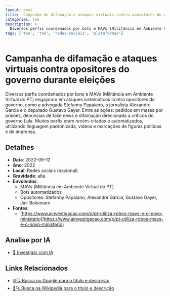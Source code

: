```yaml
---
layout: post
title:  Campanha de difamação e ataques virtuais contra opositores do governo durante eleições
categories: tse
description: > 
  Diversos perfis coordenados por bots e MAVs (Militância em Ambiente Virtual do PT) engajaram em ataques sistemáticos contra opositores do governo, como a advogada Stefanny Papaiano, o jornalista Alexandre Garcia e o deputado Gustavo Gayer. 
tags: ['tse', 'tse', 'redes-sociais', 'plataformas']
---
```


# Campanha de difamação e ataques virtuais contra opositores do governo durante eleições

Diversos perfis coordenados por bots e MAVs (Militância em Ambiente Virtual do PT) engajaram em ataques sistemáticos contra opositores do governo, como a advogada Stefanny Papaiano, o jornalista Alexandre Garcia e o deputado Gustavo Gayer. Entre as ações: pedidos em massa por prisões, denúncias de fake news e difamação direcionada a críticos do governo Lula. Muitos perfis eram recém-criados e automatizados, utilizando linguagem padronizada, vídeos e marcações de figuras políticas e de imprensa.

## Detalhes
- **Data**: 2022-09-12
- **Ano**: 2022
- **Local**: Redes sociais (nacional)
- **Gravidade**: alta
- **Envolvidos**:
  - MAVs (Militância em Ambiente Virtual do PT)
  - Bots automatizados
  - Opositores: Stefanny Papaiano, Alexandre Garcia, Gustavo Gayer, Jair Bolsonaro
- **Fontes**:
  - [https://www.ainvestigacao.com/p/pt-utiliza-robos-mavs-e-o-novo-ministerio](https://www.ainvestigacao.com/p/pt-utiliza-robos-mavs-e-o-novo-ministerio)

## Analise por IA
- [🤖 Investigar com IA](https://www.perplexity.ai/search?q=%22Alexandre%20de%20Moraes%22%20Campanha%20de%20difama%C3%A7%C3%A3o%20e%20ataques%20virtuais%20contra%20opositores%20do%20governo%20durante%20elei%C3%A7%C3%B5es%20Diversos%20perfis%20coordenados%20por%20bots%20e%20MAVs%20%28Milit%C3%A2ncia%20em%20Ambiente%20Virtual%20do%20PT%29%20engajaram%20em%20ataques%20sistem%C3%A1ticos%20contra%20opositores%20do%20governo%2C%20como%20a%20advogada%20Stefanny%20Papaiano%2C%20o%20jornalista%20Alexandre%20Garcia%20e%20o%20deputado%20Gustavo%20Gayer.%20Entre%20as%20a%C3%A7%C3%B5es%3A%20pedidos%20em%20massa%20por%20pris%C3%B5es%2C%20den%C3%BAncias%20de%20fake%20news%20e%20difama%C3%A7%C3%A3o%20direcionada%20a%20cr%C3%ADticos%20do%20governo%20Lula.%20Muitos%20perfis%20eram%20rec%C3%A9m-criados%20e%20automatizados%2C%20utilizando%20linguagem%20padronizada%2C%20v%C3%ADdeos%20e%20marca%C3%A7%C3%B5es%20de%20figuras%20pol%C3%ADticas%20e%20de%20imprensa.%20Redes%20sociais%20%28nacional%29%202022)

## Links Relacionados
- [🌐🔍 Busca no Google para o título e descrição](https://www.google.com/search?q=%22Alexandre%20de%20Moraes%22%20Campanha%20de%20difama%C3%A7%C3%A3o%20e%20ataques%20virtuais%20contra%20opositores%20do%20governo%20durante%20elei%C3%A7%C3%B5es%20Diversos%20perfis%20coordenados%20por%20bots%20e%20MAVs%20%28Milit%C3%A2ncia%20em%20Ambiente%20Virtual%20do%20PT%29%20engajaram%20em%20ataques%20sistem%C3%A1ticos%20contra%20opositores%20do%20governo%2C%20como%20a%20advogada%20Stefanny%20Papaiano%2C%20o%20jornalista%20Alexandre%20Garcia%20e%20o%20deputado%20Gustavo%20Gayer.%20Entre%20as%20a%C3%A7%C3%B5es%3A%20pedidos%20em%20massa%20por%20pris%C3%B5es%2C%20den%C3%BAncias%20de%20fake%20news%20e%20difama%C3%A7%C3%A3o%20direcionada%20a%20cr%C3%ADticos%20do%20governo%20Lula.%20Muitos%20perfis%20eram%20rec%C3%A9m-criados%20e%20automatizados%2C%20utilizando%20linguagem%20padronizada%2C%20v%C3%ADdeos%20e%20marca%C3%A7%C3%B5es%20de%20figuras%20pol%C3%ADticas%20e%20de%20imprensa.%20Redes%20sociais%20%28nacional%29%202022)
- [📖🔍 Busca na Wikipedia para o título e descrição](https://pt.wikipedia.org/w/index.php?search=%22Alexandre%20de%20Moraes%22%20Campanha%20de%20difama%C3%A7%C3%A3o%20e%20ataques%20virtuais%20contra%20opositores%20do%20governo%20durante%20elei%C3%A7%C3%B5es%20Diversos%20perfis%20coordenados%20por%20bots%20e%20MAVs%20%28Milit%C3%A2ncia%20em%20Ambiente%20Virtual%20do%20PT%29%20engajaram%20em%20ataques%20sistem%C3%A1ticos%20contra%20opositores%20do%20governo%2C%20como%20a%20advogada%20Stefanny%20Papaiano%2C%20o%20jornalista%20Alexandre%20Garcia%20e%20o%20deputado%20Gustavo%20Gayer.%20Entre%20as%20a%C3%A7%C3%B5es%3A%20pedidos%20em%20massa%20por%20pris%C3%B5es%2C%20den%C3%BAncias%20de%20fake%20news%20e%20difama%C3%A7%C3%A3o%20direcionada%20a%20cr%C3%ADticos%20do%20governo%20Lula.%20Muitos%20perfis%20eram%20rec%C3%A9m-criados%20e%20automatizados%2C%20utilizando%20linguagem%20padronizada%2C%20v%C3%ADdeos%20e%20marca%C3%A7%C3%B5es%20de%20figuras%20pol%C3%ADticas%20e%20de%20imprensa.%20Redes%20sociais%20%28nacional%29%202022)

